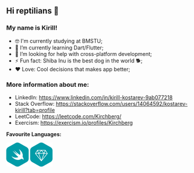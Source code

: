 ## Hi reptilians 🐍
### My name is Kirill!

- 🤓 I'm currently studying at BMSTU;
- 🌱 I’m currently learning Dart/Flutter;
- 🤔 I’m looking for help with cross-platform development;
- ⚡ Fun fact: Shiba Inu is the best dog in the world 🐕;
- ❤️ Love: Cool decisions that makes app better;

### More information about me:
* LinkedIn: https://www.linkedin.com/in/kirill-kostarev-9ab077218
* Stack Overflow: https://stackoverflow.com/users/14064592/kostarev-kirill?tab=profile
* LeetCode: https://leetcode.com/Kirchberg/
* Exercism: https://exercism.io/profiles/Kirchberg

<b>Favourite Languages:</b>
<div>
  <p><img align="center" src="https://github.com/Kirchberg/Kirchberg/blob/master/LanguageAndTools/swift-hex-turquoise.png" width="60" height="65"> 
    <img align="center" src="https://github.com/Kirchberg/Kirchberg/blob/master/LanguageAndTools/ruby-hex-turquoise.png" width="60" height="65">
  </p>
</div>
